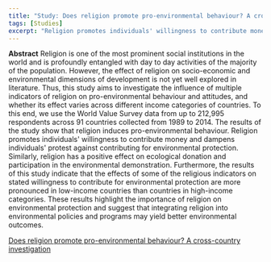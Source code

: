 ```yaml
---
title: "Study: Does religion promote pro-environmental behaviour? A cross-country investigation"
tags: [Studies]
excerpt: "Religion promotes individuals' willingness to contribute money and dampens individuals' protest against contributing for environmental protection. Similarly, religion has a positive effect on ecological donation and participation in the environmental demonstration."
---
```

**Abstract** Religion is one of the most prominent social institutions in the world and is profoundly entangled with day to day activities of the majority of the population. However, the effect of religion on socio-economic and environmental dimensions of development is not yet well explored in literature. Thus, this study aims to investigate the influence of multiple indicators of religion on pro-environmental behaviour and attitudes, and whether its effect varies across different income categories of countries. To this end, we use the World Value Survey data from up to 212,995 respondents across 91 countries collected from 1989 to 2014. The results of the study show that religion induces pro-environmental behaviour. Religion promotes individuals' willingness to contribute money and dampens individuals' protest against contributing for environmental protection. Similarly, religion has a positive effect on ecological donation and participation in the environmental demonstration. Furthermore, the results of this study indicate that the effects of some of the religious indicators on stated willingness to contribute for environmental protection are more pronounced in low-income countries than countries in high-income categories. These results highlight the importance of religion on environmental protection and suggest that integrating religion into environmental policies and programs may yield better environmental outcomes.

[Does religion promote pro-environmental behaviour? A cross-country investigation](https://www.researchgate.net/publication/343276508_Does_religion_promote_pro-environmental_behaviour_A_cross-country_investigation)

